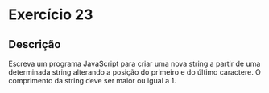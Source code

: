 # Exercício 23

## Descrição

Escreva um programa JavaScript para criar uma nova string a partir de uma determinada string alterando a posição do primeiro e do último caractere. O comprimento da string deve ser maior ou igual a 1.

